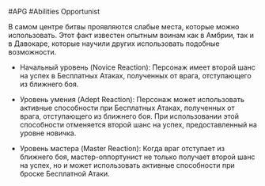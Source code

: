 #APG #Abilities
Opportunist

В самом центре битвы проявляются слабые места, которые можно использовать. Этот факт известен опытным воинам как в Амбрии, так и в Давокаре, которые научили других использовать подобные возможности. 

- Начальный уровень (Novice Reaction): Персонаж имеет второй шанс на успех в Бесплатных Атаках, полученных от врага, отступающего из ближнего боя. 

- Уровень умения (Adept Reaction): Персонаж может использовать активные способности при Бесплатных Атаках, полученных от врага, отступающего из ближнего боя. При использовании этой способности отменяется второй шанс на успех, предоставленный на уровне новичка. 

- Уровень мастера (Master Reaction): Когда враг отступает из ближнего боя, мастер-оппортунист не только получает второй шанс на успех, но и может использовать активные способности при броске Бесплатной Атаки. 